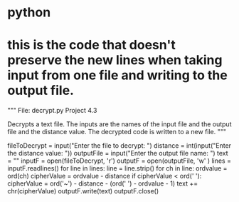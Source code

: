 # python
# this is the code that doesn't preserve the new lines when taking input from one file and writing to the output file.
"""
File: decrypt.py
Project 4.3

Decrypts a text file.  The inputs are the names of
the input file and the output file and the distance value.
The decrypted code is written to a new file.
"""

fileToDecrypt = input("Enter the file to decrypt: ")
distance = int(input("Enter the distance value: "))
outputFile = input("Enter the output file name: ")
text = ""
inputF = open(fileToDecrypt, 'r')
outputF = open(outputFile, 'w' )
lines = inputF.readlines()
for line in lines:
    line = line.strip()
    for ch in line:
        ordvalue = ord(ch)
        cipherValue = ordvalue - distance
        if cipherValue < ord(' '):
            cipherValue = ord('~') - distance - (ord(' ') - ordvalue - 1)
        text += chr(cipherValue)
outputF.write(text)
outputF.close()

